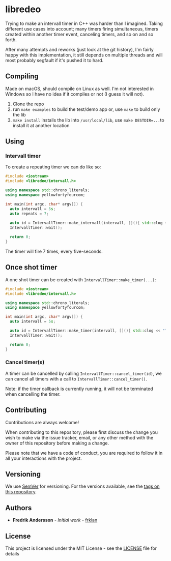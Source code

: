 # libredeo

Trying to make an intervall timer in C++ was harder than I imagined. Taking different use cases into account; many timers firing simultaneous, timers created within another timer event, canceling timers, and so on and so forth. 

After many attempts and reworks (just look at the git history), I'm fairly happy with this implementation, it still depends on multiple threads and will most probably segfault if it's pushed it to hard.

## Compiling

Made on macOS, should compile on Linux as well. I'm not interested in Windows so I have no idea if it compiles or not (I guess it will not).

1. Clone the repo
2. run ```make examples``` to build the test/demo app or, use ```make``` to build only the lib
3. ```make install``` installs the lib into ```/usr/local/lib```, use ```make DESTDIR=...```to install it at another location

## Using

### Intervall timer

To create a repeating timer we can do like so:

```C++
#include <iostream>
#include <libredeo/intervall.h>

using namespace std::chrono_literals;
using namespace yellowfortyfourcom;

int main(int argc, char* argv[]) {
  auto intervall = 5s;
  auto repeats = 7;
  
  auto id = IntervallTimer::make_intervall(intervall, [](){ std::clog << "Timer event\n"; }, repeats);
  IntervallTimer::wait();

  return 0;
}
```

The timer will fire 7 times, every five-seconds.

## Once shot timer

A one shot timer can be created with ```IntervallTimer::make_timer(...)```:

```C++
#include <iostream>
#include <libredeo/intervall.h>

using namespace std::chrono_literals;
using namespace yellowfortyfourcom;

int main(int argc, char* argv[]) {
  auto intervall = 5s;

  auto id = IntervallTimer::make_timer(intervall, [](){ std::clog << "Timer event\n"; });
  IntervallTimer::wait();

  return 0;
}
```

### Cancel timer(s)

A timer can be cancelled by calling ```IntervallTimer::cancel_timer(id)```, we can cancel all timers with a call to ```IntervallTimer::cancel_timer()```.

Note: if the timer callback is currently running, it will not be terminated when cancelling the timer.

## Contributing

Contributions are always welcome!

When contributing to this repository, please first discuss the change you wish to make via the issue tracker, email, or any other method with the owner of this repository before making a change.

Please note that we have a code of conduct, you are required to follow it in all your interactions with the project.

## Versioning

We use [SemVer](http://semver.org/) for versioning. For the versions available, see the [tags on this repository](https://github.com/frklan/libredeo/tags).

## Authors

* **Fredrik Andersson** - *Initial work* - [frklan](https://github.com/frklan)

## License

This project is licensed under the MIT License - see the [LICENSE](LICENSE) file for details
